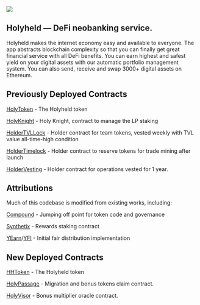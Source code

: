 ![](https://uc57a8e067c782ca7e66b9243f3b.previews.dropboxusercontent.com/p/thumb/ABD2E_7aJyUn8TlPFTZUFllzUbjdr_5z8iySMXCZ_zxLG_X-XWuXh5TLnwVAWfegZOnY2zrJvIqc7tOtwwHuzYuL7UWzR3H1eXhtyBXfIzaz_A08eXgItiiK9Y2o2vGKYL4Gb7Z8YiwVrXGPS8__1uNTf4IjS3DOmaDSXJtRwY6IQKyrtKnnDa-Aob3jLmqfRb9rdMwSztnOWVgKBdu5zjacBgBir_R-D3nzQAF4z4OMIpUm6rMDS3oqZ9AVnktewTqXhcBrJ-pihuhUvGOZLZdq9dsKXc4n5zia9dDo5U25ro-DfaeztzA-SggoPUt49uMbMnuCgLFE8EERwugYduVXs4diFVQbS6hnkNLEIP-4fZ_3DbxYiRufnuHGooanK0vroxFudr-WzhakfHkWP1wb/p.png?fv_content=true&size_mode=5)
## Holyheld — DeFi neobanking service.

Holyheld makes the internet economy easy and available to everyone. The app abstracts blockchain complexity so that you can finally get great financial service with all DeFi benefits. You can earn highest and safest yield on your digital assets with our automatic portfolio management system. You can also send, receive and swap 3000+ digital assets on Ethereum.  

## Previously Deployed Contracts

[HolyToken](https://etherscan.io/token/0x39eae99e685906ff1c11a962a743440d0a1a6e09) - The Holyheld token

[HolyKnight](https://etherscan.io/address/0x5D33dE3E540b289f9340D059907ED648c9E7AaDD) - Holy Knight, contract to manage the LP staking

[HolderTVLLock](https://etherscan.io/address/0xe292dc1095b96809913bc00ff06d95fdffaae43a) - Holder contract for team tokens, vested weekly with TVL value all-time-high condition

[HolderTimelock](https://etherscan.io/address/0x0b713c0e7eeb43fcd7795c03ba64ea6a6f0e11ea) - Holder contract to reserve tokens for trade mining after launch

[HolderVesting](https://etherscan.io/address/0x6074Aabb7eA337403DC9dfF4217fe7d533B5E459) - Holder contract for operations vested for 1 year.

## Attributions

Much of this codebase is modified from existing works, including:

[Compound](https://compound.finance) - Jumping off point for token code and governance

[Synthetix](https://synthetix.io) - Rewards staking contract

[YEarn](https://yearn.finance)/[YFI](https://ygov.finance) - Initial fair distribution implementation

## New Deployed Contracts

[HHToken](https://etherscan.io/address/0x3FA729B4548beCBAd4EaB6EF18413470e6D5324C) - The Holyheld token

[HolyPassage](https://etherscan.io/address/0x39ac24FD08991B1d69A9ef7189Bc718C988fF5B3) - Migration and bonus tokens claim contract.

[HolyVisor](https://etherscan.io/address/0x636356f857f89AF15Cb67735b68B9b673b5Cda6c) - Bonus multiplier oracle contract.
